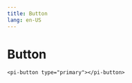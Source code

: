 ```yaml
---
title: Button
lang: en-US
---
```


# Button

```vue-html
<pi-button type="primary"></pi-button>
```

<BasicButton />
